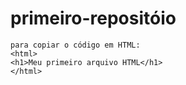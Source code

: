 # primeiro-repositóio
```
para copiar o código em HTML:
<html>
<h1>Meu primeiro arquivo HTML</h1>
</html>
```
